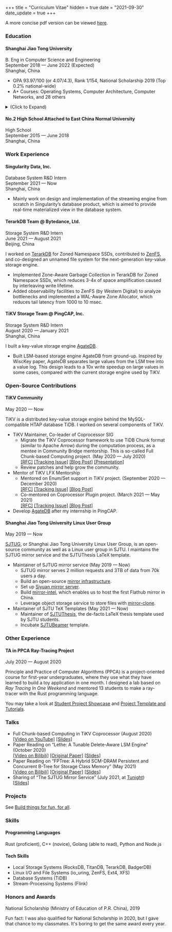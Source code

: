 +++
title = "Curriculum Vitae"
hidden = true
date = "2021-09-30"
date_update = true
+++

A more concise pdf version can be viewed [here](https://skyzh.github.io/files/cv.pdf).

### Education

#### Shanghai Jiao Tong University

B. Eng in Computer Science and Engineering \
September 2018 — June 2022 (Expected) \
Shanghai, China

* GPA 93.97/100 (or 4.07/4.3), Rank 1/154, National Scholarship 2019 (Top 0.2% national-wide)
* A+ Courses: Operating Systems, Computer Architecture, Computer Networks, and 28 others 

<details>
<summary>(Click to Expand)</summary>

* Full-score (100/100) courses
    * CS154: C++ Programming Language (Fall 2018)
    * CS149: Data Structure (Spring 2019)
    * MS125: Principle and Practice of Computer Algorithms (Summer 2019)
    * CS241: Principles and Practice of Problem Solving (Fall 2019)
    [[final project + presentation]](https://github.com/skyzh/Meteor)
    * CS307: Operating System (Spring 2020)
    * CS356: Operating System Projects (Spring 2020)
    [[final project + presentation]](https://github.com/skyzh/oom_killer)
    * CS145: Computer Architecture Experiments (Spring 2020)
    [[final project + report]](https://github.com/skyzh/mips-cpu)
    * ... and 2 more
* Other A+ courses
    * (95/100) CS359: Computer Architecture (Spring 2020)
    * (96/100) EI209: Computer Organization (Spring 2020)
    * (96/100) CS339: Computer Networks (Fall 2020)
    * (95/100) CS236: Cloud Computing (Fall 2020)
    * (99/100) CS410: Artificial Intelligence (Fall 2020)
    * (99/100) CS467: Theory of Computation (Fall 2020)
    * ... and 16 more
</details>

#### No.2 High School Attached to East China Normal University

High School \
September 2015 — June 2018 \
Shanghai, China

### Work Experience

#### Singularity Data, Inc.

Database System R&D Intern \
September 2021 — Now \
Shanghai, China

* Mainly work on design and implementation of the streaming engine from scratch in Singularity’s database product, which is aimed to provide real-time materialized view in the database system.

#### TerarkDB Team @ Bytedance, Ltd.

Storage System R&D Intern \
June 2021 — August 2021 \
Beijing, China

I worked on [TerarkDB](https://github.com/bytedance/terarkdb) for Zoned Namespace SSDs, contributed to [ZenFS](https://github.com/bzbd/zenfs), and co-designed an unnamed file system for the next-generation key-value storage 
engine.

* Implemented Zone-Aware Garbage Collection in TerarkDB for Zoned Namespace SSDs, which reduces 3-4x of space amplification caused by interleaving write lifetime.
* Added observability facilities to ZenFS (by Western Digital) to analyze bottlenecks and implemented a WAL-Aware Zone Allocator, which reduces tail latency from 1000 to 10 msec.

#### TiKV Storage Team @ PingCAP, Inc.

Storage System R&D Intern \
August 2020 — January 2021 \
Shanghai, China

I built a key-value storage engine [AgateDB][agatedb].

* Built LSM-based storage engine AgateDB from ground-up. Inspired by WiscKey paper, AgateDB separates large values from the LSM tree into a value log. This design leads to a 10x write speedup on large values in some cases, compared with the current storage engine used by TiKV.

[agatedb]: https://github.com/tikv/agatedb

### Open-Source Contributions

#### TiKV Community

May 2020 — Now

TiKV is a distributed key-value storage engine behind the MySQL-compatible HTAP database TiDB. I worked on several components of TiKV.

* TiKV Maintainer, Co-leader of Coprocessor SIG
    * Migrate the TiKV Coprocessor framework to use TiDB Chunk format (similar to Apache Arrow) during the computation process, as a mentee in Community Bridge mentorship. This is so-called Full Chunk-based Computing project. (May 2020 — July 2020) \
      [[RFC]](https://github.com/tikv/rfcs/blob/master/text/0043-copr-chunk.md) [[Tracking Issue]](https://github.com/tikv/tikv/issues/7724) [[Blog Post]](https://tikv.org/blog/communitybridge-mentorship/) [[Presentation]](https://youtu.be/46zhiiDBT5w?t=682)
    * Review patches and help grow the community.
* Mentor of TiKV LFX Mentorship
    * Mentored on Enum/Set support in TiKV project. (September 2020 — December 2020) \
      [[RFC]](https://github.com/tikv/rfcs/pull/57) [[Tracking Issue]](https://github.com/tikv/tikv/issues/9066) [[Blog Post]](https://tikv.org/blog/my-experience-in-flx-for-tikv/)
    * Co-mentored on Coprocessor Plugin project. (March 2021 — May 2021) \
      [[RFC]](https://github.com/tikv/rfcs/pull/63) [[Tracking Issue]](https://github.com/tikv/tikv/issues/9747) [[Blog Post]](https://tikv.org/blog/lfx-2021-copr-v2/)
* Develop [AgateDB][agatedb] after my internship in PingCAP.

#### Shanghai Jiao Tong University Linux User Group

May 2019 — Now

[SJTUG](https://github.com/sjtug/), or Shanghai Jiao Tong University Linux User Group, is an open-source community as well as a Linux user group in SJTU. I maintains the SJTUG mirror service and the SJTUThesis LaTeX template.

* Maintainer of SJTUG mirror service (May 2019 — Now)
    * SJTUG mirror serves 2 million requests and 3TB of data from 70k users a day.
    * Build an open-source [mirror infrastructure](https://github.com/sjtug/mirror-docker-unified).
    * Set up [Siyuan mirror server](https://mirror.sjtu.edu.cn).
    * Build [mirror-intel](https://github.com/sjtug/mirror-intel), which enables us to host the first Flathub mirror in China.
    * Leverage object storage service to store files with [mirror-clone](https://github.com/sjtug/mirror-clone).
* Maintainer of SJTU TeX Templates (May 2021 — Now)
    * Maintainer of [SJTUThesis](https://github.com/sjtug/SJTUThesis), the de-facto LaTeX thesis template used by SJTU students.
    * Incubate [SJTUBeamer](https://github.com/sjtug/SJTUBeamer) template.

### Other Experience

#### TA in PPCA Ray-Tracing Project

July 2020 — August 2020

Principle and Practice of Computer Algorithms (PPCA) is a project-oriented course for first-year undergraduates, where they use what they have learned to build a toy application in one month. I designed a lab based on *Ray Tracing In One Weekend* and mentored 13 students to make a ray-tracer with the Rust programming language.

You may take a look at [Student Project Showcase](https://github.com/skyzh/raytracer-tutorial/issues/9) and [Project Template and Tutorials](https://github.com/skyzh/raytracer-tutorial).

### Talks

* Full Chunk-based Computing in TiKV Coprocessor (August 2020) \
  [[Video on YouTube]](https://youtu.be/46zhiiDBT5w?t=682) [[Slides]](https://docs.google.com/presentation/d/1fUQTJ6gEscHUag9OhIIePL9uiIYJ61TSpfor-pajBoE/)
* Paper Reading on “Lethe: A Tunable Delete-Aware LSM Engine” (October 2020) \
  [[Video on Bilibili]](https://www.bilibili.com/video/BV1Yi4y1j74S) [[Original Paper]](https://arxiv.org/abs/2006.04777) [[Slides]](https://docs.google.com/presentation/d/1cDi_mHLuNcSkatck5R6wk1TAYV7tsTyaPkrv4-7M95Y)
* Paper Reading on “FPTree: A Hybrid SCM-DRAM Persistent and Concurrent B-Tree for Storage Class Memory” (May 2021) \
  [[Video on Bilibili]](https://www.bilibili.com/video/BV1wf4y1Y7eZ) [[Original Paper]](https://wwwdb.inf.tu-dresden.de/misc/papers/2016/Oukid_FPTree.pdf) [[Slides]](https://docs.google.com/presentation/d/1RHVP81jJHqHhzHACu98RZMNXxRMsa1pPllqjVkfIM7g)
* Sharing of “The SJTUG Mirror Service” (July 2021, at [Tunight](https://tuna.moe/event/2021/summer-salon/)) \
  [[Slides]](https://github.com/skyzh/skyzh.github.io/files/6757800/The.SJTUG.Mirror.Service.pdf)

### Projects

See [Build things for fun, for all](/pages/projects).

### Skills

#### Programming Languages

Rust (proficient), C++ (novice), Golang (able to read), Python and Node.js

#### Tech Skills

* Local Storage Systems (RocksDB, TitanDB, TerarkDB, BadgerDB)
* Linux I/O and File Systems (io_uring, ZenFS, Ext4, XFS)
* Database Systems (TiDB)
* Stream-Processing Systems (Flink)

### Honors and Awards

National Scholarship (Ministry of Education of P.R. China), 2019

Fun fact: I was also qualified for National Scholarship in 2020, but I gave that chance to
my classmates. It's boring to get the same award every year.
